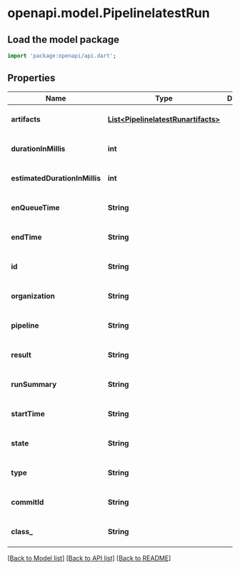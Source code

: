 # openapi.model.PipelinelatestRun

## Load the model package
```dart
import 'package:openapi/api.dart';
```

## Properties
Name | Type | Description | Notes
------------ | ------------- | ------------- | -------------
**artifacts** | [**List&lt;PipelinelatestRunartifacts&gt;**](PipelinelatestRunartifacts.md) |  | [optional] [default to []]
**durationInMillis** | **int** |  | [optional] [default to null]
**estimatedDurationInMillis** | **int** |  | [optional] [default to null]
**enQueueTime** | **String** |  | [optional] [default to null]
**endTime** | **String** |  | [optional] [default to null]
**id** | **String** |  | [optional] [default to null]
**organization** | **String** |  | [optional] [default to null]
**pipeline** | **String** |  | [optional] [default to null]
**result** | **String** |  | [optional] [default to null]
**runSummary** | **String** |  | [optional] [default to null]
**startTime** | **String** |  | [optional] [default to null]
**state** | **String** |  | [optional] [default to null]
**type** | **String** |  | [optional] [default to null]
**commitId** | **String** |  | [optional] [default to null]
**class_** | **String** |  | [optional] [default to null]

[[Back to Model list]](../README.md#documentation-for-models) [[Back to API list]](../README.md#documentation-for-api-endpoints) [[Back to README]](../README.md)


